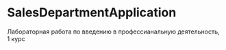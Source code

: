 # SalesDepartmentApplication
Лабораторная работа по введению в профессианальную деятельность, 1 курс
